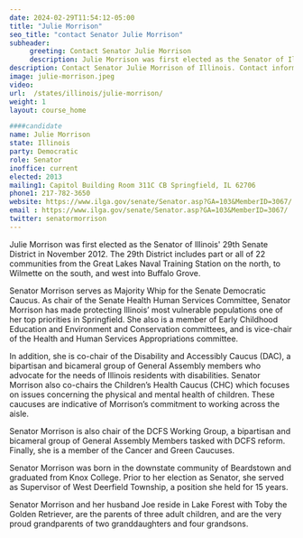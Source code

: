 ```yaml
---
date: 2024-02-29T11:54:12-05:00
title: "Julie Morrison"
seo_title: "contact Senator Julie Morrison"
subheader:
     greeting: Contact Senator Julie Morrison
     description: Julie Morrison was first elected as the Senator of Illinois' 29th Senate District in November 2012. The 29th District includes part or all of 22 communities from the Great Lakes Naval Training Station on the north, to Wilmette on the south, and west into Buffalo Grove.
description: Contact Senator Julie Morrison of Illinois. Contact information for Julie Morrison includes email address, phone number, and mailing address.
image: julie-morrison.jpeg
video:
url:  /states/illinois/julie-morrison/
weight: 1
layout: course_home

####candidate
name: Julie Morrison
state: Illinois
party: Democratic
role: Senator
inoffice: current
elected: 2013
mailing1: Capitol Building Room 311C CB Springfield, IL 62706
phone1: 217-782-3650
website: https://www.ilga.gov/senate/Senator.asp?GA=103&MemberID=3067/
email : https://www.ilga.gov/senate/Senator.asp?GA=103&MemberID=3067/
twitter: senatormorrison
---
```


Julie Morrison was first elected as the Senator of Illinois' 29th Senate District in November 2012. The 29th District includes part or all of 22 communities from the Great Lakes Naval Training Station on the north, to Wilmette on the south, and west into Buffalo Grove.

Senator Morrison serves as Majority Whip for the Senate Democratic Caucus. As chair of the Senate Health Human Services Committee, Senator Morrison has made protecting Illinois’ most vulnerable populations one of her top priorities in Springfield. She also is a member of Early Childhood Education and Environment and Conservation committees, and is vice-chair of the Health and Human Services Appropriations committee.

In addition, she is co-chair of the Disability and Accessibly Caucus (DAC), a bipartisan and bicameral group of General Assembly members who advocate for the needs of Illinois residents with disabilities. Senator Morrison also co-chairs the Children’s Health Caucus (CHC) which focuses on issues concerning the physical and mental health of children. These caucuses are indicative of Morrison’s commitment to working across the aisle.

Senator Morrison is also chair of the DCFS Working Group, a bipartisan and bicameral group of General Assembly Members tasked with DCFS reform. Finally, she is a member of the Cancer and Green Caucuses.

Senator Morrison was born in the downstate community of Beardstown and graduated from Knox College. Prior to her election as Senator, she served as Supervisor of West Deerfield Township, a position she held for 15 years.

Senator Morrison and her husband Joe reside in Lake Forest with Toby the Golden Retriever, are the parents of three adult children, and are the very proud grandparents of two granddaughters and four grandsons.
